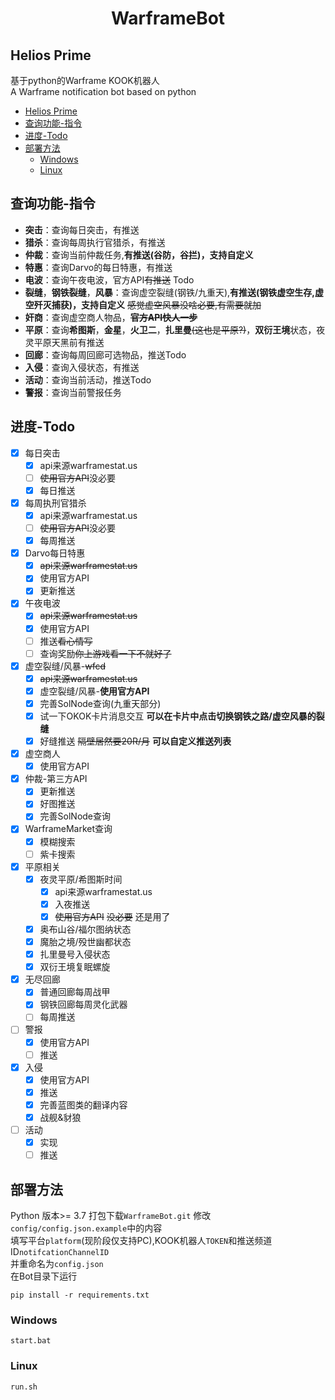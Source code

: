 <h1 align= "center">WarframeBot</h1>  

## Helios Prime  
基于python的Warframe KOOK机器人  
A Warframe notification bot based on python   
- [Helios Prime](#helios-prime)
- [查询功能-指令](#查询功能-指令)
- [进度-Todo](#进度-todo)
- [部署方法](#部署方法)
  - [Windows](#windows)
  - [Linux](#linux)


## 查询功能-指令 
- **突击**：查询每日突击，有推送
- **猎杀**：查询每周执行官猎杀，有推送  
- **仲裁**：查询当前仲裁任务,**有推送(谷防，谷拦)，支持自定义**
- **特惠**：查询Darvo的每日特惠，有推送
- **电波**：查询午夜电波，官方API~~有推送~~ Todo
- **裂缝**，**钢铁裂缝**，**风暴**：查询虚空裂缝(钢铁/九重天),**有推送(钢铁虚空生存,虚空歼灭捕获)，支持自定义** ~~感觉虚空风暴没啥必要,有需要就加~~  
- **奸商**：查询虚空商人物品，~~**官方API快人一步**~~
- **平原**：查询**希图斯**，**金星**，**火卫二**，**扎里曼**~~(这也是平原?)~~，**双衍王境**状态，夜灵平原天黑前有推送
- **回廊**：查询每周回廊可选物品，推送Todo
- **入侵**：查询入侵状态，有推送
- **活动**：查询当前活动，推送Todo
- **警报**：查询当前警报任务



## 进度-Todo
- [x] 每日突击 
    - [x] api来源warframestat.us
    - [ ] ~~使用官方API~~没必要
    - [x] 每日推送
- [x] 每周执刑官猎杀 
    - [x] api来源warframestat.us
    - [ ] ~~使用官方API~~没必要
    - [x] 每周推送  
- [x] Darvo每日特惠   
    - [x] ~~api来源warframestat.us~~
    - [x] 使用官方API 
    - [x] 更新推送
- [x] 午夜电波  
    - [x] ~~api来源warframestat.us~~
    - [x] 使用官方API
    - [ ] 推送~~看心情写~~
    - [ ] 查询奖励~~你上游戏看一下不就好了~~
- [x] 虚空裂缝/风暴-~~wfcd~~ 
    - [x] ~~api来源warframestat.us~~
    - [x] 虚空裂缝/风暴-**使用官方API**
    - [x] 完善SolNode查询(九重天部分)
    - [x] 试一下OKOK卡片消息交互 **可以在卡片中点击切换钢铁之路/虚空风暴的裂缝**
    - [x] 好缝推送 ~~隔壁居然要20R/月~~ **可以自定义推送列表**
- [x] 虚空商人
    - [x] 使用官方API  
- [x] 仲裁-第三方API  
    - [x] 更新推送
    - [x] 好图推送
    - [x] 完善SolNode查询
- [x] WarframeMarket查询 
    - [x] 模糊搜索
    - [ ] 紫卡搜索
- [x] 平原相关
    - [x] 夜灵平原/希图斯时间
        - [x] api来源warframestat.us
        - [x] 入夜推送
        - [x] ~~使用官方API~~ ~~没必要~~ 还是用了  
    - [x] 奥布山谷/福尔图纳状态
    - [x] 魔胎之境/殁世幽都状态
    - [x] 扎里曼号入侵状态
    - [x] 双衍王境复眠螺旋
- [x] 无尽回廊
    - [x] 普通回廊每周战甲
    - [x] 钢铁回廊每周灵化武器
    - [ ] 每周推送
- [ ] 警报
    - [x] 使用官方API
    - [ ] 推送
- [x] 入侵
    - [x] 使用官方API
    - [x] 推送
    - [x] 完善蓝图类的翻译内容
    - [x] 战舰&豺狼
- [ ] 活动
    - [x] 实现
    - [ ] 推送
 
## 部署方法  
Python 版本>= 3.7
打包下载``WarframeBot.git``
修改``config/config.json.example``中的内容  
填写平台``platform``(现阶段仅支持PC),KOOK机器人``TOKEN``和推送频道ID``notifcationChannelID``   
并重命名为``config.json``  
在Bot目录下运行
```
pip install -r requirements.txt  
```

### Windows
```
start.bat
```  
### Linux
```
run.sh
```